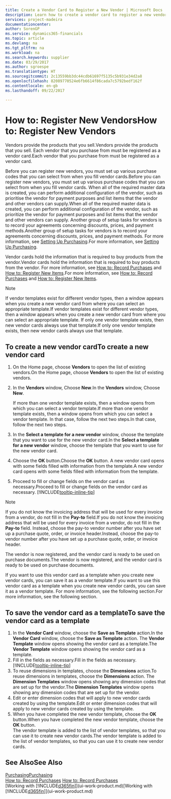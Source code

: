```yaml
---
title: Create a Vendor Card to Register a New Vendor | Microsoft Docs
description: Learn how to create a vendor card to register a new vendor or supplier.
services: project-madeira
documentationcenter: 
author: SorenGP
ms.service: dynamics365-financials
ms.topic: article
ms.devlang: na
ms.tgt_pltfrm: na
ms.workload: na
ms.search.keywords: supplier
ms.date: 03/29/2017
ms.author: sgroespe
ms.translationtype: HT
ms.sourcegitcommit: 2c13559bb3dc44cdb61697f5135c5b931e34d2a8
ms.openlocfilehash: 82089770524e6fb6614f86cada7c5792bedf162f
ms.contentlocale: en-gb
ms.lasthandoff: 09/22/2017

---
```

# <a name="how-to-register-new-vendors"></a><span data-ttu-id="786ba-103">How to: Register New Vendors</span><span class="sxs-lookup"><span data-stu-id="786ba-103">How to: Register New Vendors</span></span>
<span data-ttu-id="786ba-104">Vendors provide the products that you sell.</span><span class="sxs-lookup"><span data-stu-id="786ba-104">Vendors provide the products that you sell.</span></span> <span data-ttu-id="786ba-105">Each vendor that you purchase from must be registered as a vendor card.</span><span class="sxs-lookup"><span data-stu-id="786ba-105">Each vendor that you purchase from must be registered as a vendor card.</span></span>

<span data-ttu-id="786ba-106">Before you can register new vendors, you must set up various purchase codes that you can select from when you fill vendor cards.</span><span class="sxs-lookup"><span data-stu-id="786ba-106">Before you can register new vendors, you must set up various purchase codes that you can select from when you fill vendor cards.</span></span> <span data-ttu-id="786ba-107">When all of the required master data is created, you can perform additional configuration of the vendor, such as prioritise the vendor for payment purposes and list items that the vendor and other vendors can supply.</span><span class="sxs-lookup"><span data-stu-id="786ba-107">When all of the required master data is created, you can perform additional configuration of the vendor, such as prioritize the vendor for payment purposes and list items that the vendor and other vendors can supply.</span></span> <span data-ttu-id="786ba-108">Another group of setup tasks for vendors is to record your agreements concerning discounts, prices, and payment methods.</span><span class="sxs-lookup"><span data-stu-id="786ba-108">Another group of setup tasks for vendors is to record your agreements concerning discounts, prices, and payment methods.</span></span> <span data-ttu-id="786ba-109">For more information, see [Setting Up Purchasing](purchasing-setup-purchasing.md).</span><span class="sxs-lookup"><span data-stu-id="786ba-109">For more information, see [Setting Up Purchasing](purchasing-setup-purchasing.md).</span></span>

<span data-ttu-id="786ba-110">Vendor cards hold the information that is required to buy products from the vendor.</span><span class="sxs-lookup"><span data-stu-id="786ba-110">Vendor cards hold the information that is required to buy products from the vendor.</span></span> <span data-ttu-id="786ba-111">For more information, see [How to: Record Purchases](purchasing-how-record-purchases.md) and [How to: Register New Items](inventory-how-register-new-items.md).</span><span class="sxs-lookup"><span data-stu-id="786ba-111">For more information, see [How to: Record Purchases](purchasing-how-record-purchases.md) and [How to: Register New Items](inventory-how-register-new-items.md).</span></span>

> [!NOTE]  
>   <span data-ttu-id="786ba-112">If vendor templates exist for different vendor types, then a window appears when you create a new vendor card from where you can select an appropriate template.</span><span class="sxs-lookup"><span data-stu-id="786ba-112">If vendor templates exist for different vendor types, then a window appears when you create a new vendor card from where you can select an appropriate template.</span></span> <span data-ttu-id="786ba-113">If only one vendor template exists, then new vendor cards always use that template.</span><span class="sxs-lookup"><span data-stu-id="786ba-113">If only one vendor template exists, then new vendor cards always use that template.</span></span>

## <a name="to-create-a-new-vendor-card"></a><span data-ttu-id="786ba-114">To create a new vendor card</span><span class="sxs-lookup"><span data-stu-id="786ba-114">To create a new vendor card</span></span>
1. <span data-ttu-id="786ba-115">On the Home page, choose **Vendors** to open the list of existing vendors.</span><span class="sxs-lookup"><span data-stu-id="786ba-115">On the Home page, choose **Vendors** to open the list of existing vendors.</span></span>  
2. <span data-ttu-id="786ba-116">In the **Vendors** window, Choose **New**.</span><span class="sxs-lookup"><span data-stu-id="786ba-116">In the **Vendors** window, Choose **New**.</span></span>

    <span data-ttu-id="786ba-117">If more than one vendor template exists, then a window opens from which you can select a vendor template.</span><span class="sxs-lookup"><span data-stu-id="786ba-117">If more than one vendor template exists, then a window opens from which you can select a vendor template.</span></span> <span data-ttu-id="786ba-118">In that case, follow the next two steps.</span><span class="sxs-lookup"><span data-stu-id="786ba-118">In that case, follow the next two steps.</span></span>
3. <span data-ttu-id="786ba-119">In the **Select a template for a new vendor** window, choose the template that you want to use for the new vendor card.</span><span class="sxs-lookup"><span data-stu-id="786ba-119">In the **Select a template for a new vendor** window, choose the template that you want to use for the new vendor card.</span></span>
4. <span data-ttu-id="786ba-120">Choose the **OK** button.</span><span class="sxs-lookup"><span data-stu-id="786ba-120">Choose the **OK** button.</span></span> <span data-ttu-id="786ba-121">A new vendor card opens with some fields filled with information from the template.</span><span class="sxs-lookup"><span data-stu-id="786ba-121">A new vendor card opens with some fields filled with information from the template.</span></span>
5. <span data-ttu-id="786ba-122">Proceed to fill or change fields on the vendor card as necessary.</span><span class="sxs-lookup"><span data-stu-id="786ba-122">Proceed to fill or change fields on the vendor card as necessary.</span></span> [!INCLUDE[tooltip-inline-tip](includes/tooltip-inline-tip_md.md)]

> [!NOTE]  
>   <span data-ttu-id="786ba-123">If you do not know the invoicing address that will be used for every invoice from a vendor, do not fill in the **Pay-to** field.</span><span class="sxs-lookup"><span data-stu-id="786ba-123">If you do not know the invoicing address that will be used for every invoice from a vendor, do not fill in the **Pay-to** field.</span></span> <span data-ttu-id="786ba-124">Instead, choose the pay-to vendor number after you have set up a purchase quote, order, or invoice header.</span><span class="sxs-lookup"><span data-stu-id="786ba-124">Instead, choose the pay-to vendor number after you have set up a purchase quote, order, or invoice header.</span></span>

<span data-ttu-id="786ba-125">The vendor is now registered, and the vendor card is ready to be used on purchase documents.</span><span class="sxs-lookup"><span data-stu-id="786ba-125">The vendor is now registered, and the vendor card is ready to be used on purchase documents.</span></span>

<span data-ttu-id="786ba-126">If you want to use this vendor card as a template when you create new vendor cards, you can save it as a vendor template.</span><span class="sxs-lookup"><span data-stu-id="786ba-126">If you want to use this vendor card as a template when you create new vendor cards, you can save it as a vendor template.</span></span> <span data-ttu-id="786ba-127">For more information, see the following section.</span><span class="sxs-lookup"><span data-stu-id="786ba-127">For more information, see the following section.</span></span>

## <a name="to-save-the-vendor-card-as-a-template"></a><span data-ttu-id="786ba-128">To save the vendor card as a template</span><span class="sxs-lookup"><span data-stu-id="786ba-128">To save the vendor card as a template</span></span>
1. <span data-ttu-id="786ba-129">In the **Vendor Card** window, choose the **Save as Template** action.</span><span class="sxs-lookup"><span data-stu-id="786ba-129">In the **Vendor Card** window, choose the **Save as Template** action.</span></span> <span data-ttu-id="786ba-130">The **Vendor Template** window opens showing the vendor card as a template.</span><span class="sxs-lookup"><span data-stu-id="786ba-130">The **Vendor Template** window opens showing the vendor card as a template.</span></span>
2. <span data-ttu-id="786ba-131">Fill in the fields as necessary.</span><span class="sxs-lookup"><span data-stu-id="786ba-131">Fill in the fields as necessary.</span></span> [!INCLUDE[tooltip-inline-tip](includes/tooltip-inline-tip_md.md)]
3. <span data-ttu-id="786ba-132">To reuse dimensions in templates, choose the **Dimensions** action.</span><span class="sxs-lookup"><span data-stu-id="786ba-132">To reuse dimensions in templates, choose the **Dimensions** action.</span></span> <span data-ttu-id="786ba-133">The **Dimension Templates** window opens showing any dimension codes that are set up for the vendor.</span><span class="sxs-lookup"><span data-stu-id="786ba-133">The **Dimension Templates** window opens showing any dimension codes that are set up for the vendor.</span></span>
4. <span data-ttu-id="786ba-134">Edit or enter dimension codes that will apply to new vendor cards created by using the template.</span><span class="sxs-lookup"><span data-stu-id="786ba-134">Edit or enter dimension codes that will apply to new vendor cards created by using the template.</span></span>
5. <span data-ttu-id="786ba-135">When you have completed the new vendor template, choose the **OK** button.</span><span class="sxs-lookup"><span data-stu-id="786ba-135">When you have completed the new vendor template, choose the **OK** button.</span></span>  
   <span data-ttu-id="786ba-136">The vendor template is added to the list of vendor templates, so that you can use it to create new vendor cards.</span><span class="sxs-lookup"><span data-stu-id="786ba-136">The vendor template is added to the list of vendor templates, so that you can use it to create new vendor cards.</span></span>

## <a name="see-also"></a><span data-ttu-id="786ba-137">See Also</span><span class="sxs-lookup"><span data-stu-id="786ba-137">See Also</span></span>
[<span data-ttu-id="786ba-138">Purchasing</span><span class="sxs-lookup"><span data-stu-id="786ba-138">Purchasing</span></span>](purchasing-manage-purchasing.md)  
<span data-ttu-id="786ba-139">[How to: Record Purchases](purchasing-how-record-purchases.md) </span><span class="sxs-lookup"><span data-stu-id="786ba-139">[How to: Record Purchases](purchasing-how-record-purchases.md) </span></span>  
<span data-ttu-id="786ba-140">[Working with [!INCLUDE[d365fin](includes/d365fin_md.md)]](ui-work-product.md)</span><span class="sxs-lookup"><span data-stu-id="786ba-140">[Working with [!INCLUDE[d365fin](includes/d365fin_md.md)]](ui-work-product.md)</span></span>  


